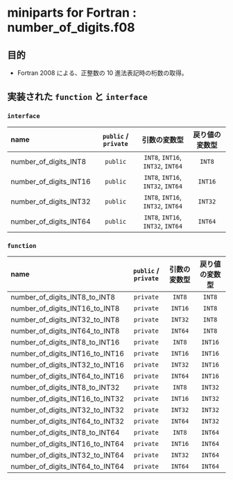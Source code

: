 # miniparts for Fortran : number_of_digits.f08 #

## 目的 ##

* Fortran 2008 による、正整数の 10 進法表記時の桁数の取得。

## 実装された `function` と `interface` ##

### `interface` ###

|name|`public` / `private`|引数の変数型|戻り値の変数型|
|:-|:-:|:-:|:-:|
|number_of_digits_INT8|`public`|`INT8`, `INT16`, `INT32`, `INT64`|`INT8`|
|number_of_digits_INT16|`public`|`INT8`, `INT16`, `INT32`, `INT64`|`INT16`|
|number_of_digits_INT32|`public`|`INT8`, `INT16`, `INT32`, `INT64`|`INT32`|
|number_of_digits_INT64|`public`|`INT8`, `INT16`, `INT32`, `INT64`|`INT64`|

### `function` ###

|name|`public` / `private`|引数の変数型|戻り値の変数型|
|:-|:-:|:-:|:-:|
|number_of_digits_INT8_to_INT8|`private`|`INT8`|`INT8`|
|number_of_digits_INT16_to_INT8|`private`|`INT16`|`INT8`|
|number_of_digits_INT32_to_INT8|`private`|`INT32`|`INT8`|
|number_of_digits_INT64_to_INT8|`private`|`INT64`|`INT8`|
|number_of_digits_INT8_to_INT16|`private`|`INT8`|`INT16`|
|number_of_digits_INT16_to_INT16|`private`|`INT16`|`INT16`|
|number_of_digits_INT32_to_INT16|`private`|`INT32`|`INT16`|
|number_of_digits_INT64_to_INT16|`private`|`INT64`|`INT16`|
|number_of_digits_INT8_to_INT32|`private`|`INT8`|`INT32`|
|number_of_digits_INT16_to_INT32|`private`|`INT16`|`INT32`|
|number_of_digits_INT32_to_INT32|`private`|`INT32`|`INT32`|
|number_of_digits_INT64_to_INT32|`private`|`INT64`|`INT32`|
|number_of_digits_INT8_to_INT64|`private`|`INT8`|`INT64`|
|number_of_digits_INT16_to_INT64|`private`|`INT16`|`INT64`|
|number_of_digits_INT32_to_INT64|`private`|`INT32`|`INT64`|
|number_of_digits_INT64_to_INT64|`private`|`INT64`|`INT64`|
